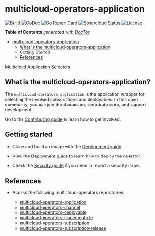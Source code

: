 # multicloud-operators-application

[![Build](https://api.travis-ci.com/stolostron/multicloud-operators-application.svg?branch=main)](https://api.travis-ci.com/stolostron/multicloud-operators-application.svg?branch=main)
[![GoDoc](https://godoc.org/github.com/stolostron/multicloud-operators-application?status.svg)](https://godoc.org/github.com/stolostron/multicloud-operators-application)
[![Go Report Card](https://goreportcard.com/badge/github.com/stolostron/multicloud-operators-application)](https://goreportcard.com/report/github.com/stolostron/multicloud-operators-application)
[![Sonarcloud Status](https://sonarcloud.io/api/project_badges/measure?project=open-cluster-management_multicloud-operators-application&metric=coverage)](https://sonarcloud.io/api/project_badges/measure?project=open-cluster-management_multicloud-operators-application&metric=coverage)
[![License](https://img.shields.io/:license-apache-blue.svg)](http://www.apache.org/licenses/LICENSE-2.0.html)

<!-- START doctoc generated TOC please keep comment here to allow auto update -->
<!-- DON'T EDIT THIS SECTION, INSTEAD RE-RUN doctoc TO UPDATE -->
**Table of Contents**  *generated with [DocToc](https://github.com/thlorenz/doctoc)*

- [multicloud-operators-application](#multicloud-operators-application)
    - [What is the multicloud-operators-application](#what-is-the-multicloud-operators-application)
    - [Getting Started](#getting-started)
    - [References](#references)

<!-- END doctoc generated TOC please keep comment here to allow auto update -->

Multicloud Application Selectors <!-- Is this needed? seems like a random line -->

## What is the multicloud-operators-application?

The `multicloud-operators-application` is the application wrapper for selecting the involved subscriptions and deployables. In this open community, you can join the discussion, contribute code, and support development.  

Go to the [Contributing guide](CONTRIBUTING.md) to learn how to get involved.

## Getting started

- Clone and build an image with the [Development guide](docs/development.md).

- View the [Deployment guide](docs/deployment.md) to learn how to deploy the operator.

- Check the [Security guide](SECURITY.md) if you need to report a security issue.

## References

- Access the following multicloud-operators repositories:

    - [multicloud-operators-application](https://github.com/stolostron/multicloud-operators-application)
    - [multicloud-operators-channel](https://github.com/stolostron/multicloud-operators-channel)
    - [multicloud-operators-deployable](https://github.com/stolostron/multicloud-operators-deployable)
    - [multicloud-operators-placementrule](https://github.com/stolostron/multicloud-operators-placementrule)
    - [multicloud-operators-subscription](https://github.com/stolostron/multicloud-operators-subscription)
    - [multicloud-operators-subscription-release](https://github.com/stolostron/multicloud-operators-subscription-release)
